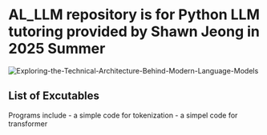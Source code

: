# AL_LLM repository is for Python LLM tutoring provided by Shawn Jeong in 2025 Summer 

![Exploring-the-Technical-Architecture-Behind-Modern-Language-Models](https://github.com/user-attachments/assets/113b7682-86b6-4074-aa90-66f8caa60d31)


## List of Excutables
Programs include   - a simple code for tokenization
                   - a simpel code for transformer

